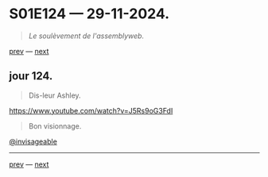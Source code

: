 # S01E124 — 29-11-2024.

> *Le soulèvement de l'assemblyweb.*

[prev](S01E123-28-11-2024.md) — [next](S01E125-30-11-2024.md)     

## jour 124.

> Dis-leur Ashley.

https://www.youtube.com/watch?v=J5Rs9oG3FdI

> Bon visionnage.

[@invisageable](https://twitter.com/invisageable)   

---

[prev](S01E123-28-11-2024.md) — [next](S01E125-30-11-2024.md)   
